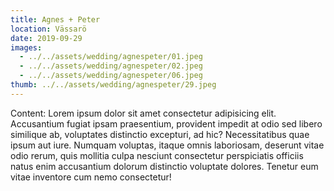 ```yaml
---
title: Agnes + Peter
location: Vässarö
date: 2019-09-29
images:
  - ../../assets/wedding/agnespeter/01.jpeg
  - ../../assets/wedding/agnespeter/02.jpeg
  - ../../assets/wedding/agnespeter/06.jpeg
thumb: ../../assets/wedding/agnespeter/29.jpeg
---
```


Content: Lorem ipsum dolor sit amet consectetur adipisicing elit.
Accusantium fugiat ipsam praesentium, provident impedit at odio sed libero
similique ab, voluptates distinctio excepturi, ad hic? Necessitatibus quae
ipsum aut iure. Numquam voluptas, itaque omnis laboriosam, deserunt vitae odio
rerum, quis mollitia culpa nesciunt consectetur perspiciatis officiis natus
enim accusantium dolorum distinctio voluptate dolores. Tenetur eum vitae
inventore cum nemo consectetur!
